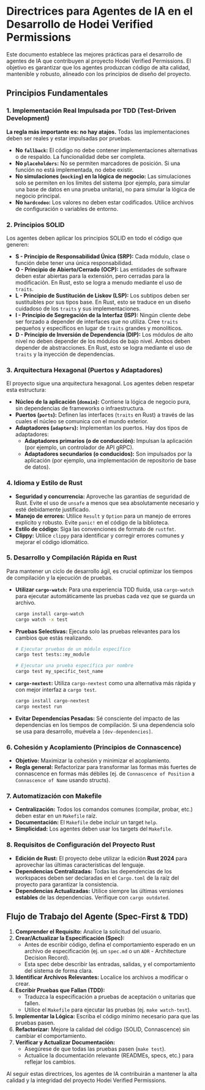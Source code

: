 # Directrices para Agentes de IA en el Desarrollo de Hodei Verified Permissions

Este documento establece las mejores prácticas para el desarrollo de agentes de IA que contribuyen al proyecto Hodei Verified Permissions. El objetivo es garantizar que los agentes produzcan código de alta calidad, mantenible y robusto, alineado con los principios de diseño del proyecto.

## Principios Fundamentales

### 1. Implementación Real Impulsada por TDD (Test-Driven Development)

**La regla más importante es: no hay atajos.** Todas las implementaciones deben ser reales y estar impulsadas por pruebas.

- **No `fallback`:** El código no debe contener implementaciones alternativas o de respaldo. La funcionalidad debe ser completa.
- **No `placeholders`:** No se permiten marcadores de posición. Si una función no está implementada, no debe existir.
- **No simulaciones (`mocking`) en la lógica de negocio:** Las simulaciones solo se permiten en los límites del sistema (por ejemplo, para simular una base de datos en una prueba unitaria), no para simular la lógica de negocio principal.
- **No `hardcodeo`:** Los valores no deben estar codificados. Utilice archivos de configuración o variables de entorno.

### 2. Principios SOLID

Los agentes deben aplicar los principios SOLID en todo el código que generen:

-   **S - Principio de Responsabilidad Única (SRP):** Cada módulo, clase o función debe tener una única responsabilidad.
-   **O - Principio de Abierto/Cerrado (OCP):** Las entidades de software deben estar abiertas para la extensión, pero cerradas para la modificación. En Rust, esto se logra a menudo mediante el uso de `traits`.
-   **L - Principio de Sustitución de Liskov (LSP):** Los subtipos deben ser sustituibles por sus tipos base. En Rust, esto se traduce en un diseño cuidadoso de los `traits` y sus implementaciones.
-   **I - Principio de Segregación de la Interfaz (ISP):** Ningún cliente debe ser forzado a depender de interfaces que no utiliza. Cree `traits` pequeños y específicos en lugar de `traits` grandes y monolíticos.
-   **D - Principio de Inversión de Dependencia (DIP):** Los módulos de alto nivel no deben depender de los módulos de bajo nivel. Ambos deben depender de abstracciones. En Rust, esto se logra mediante el uso de `traits` y la inyección de dependencias.

### 3. Arquitectura Hexagonal (Puertos y Adaptadores)

El proyecto sigue una arquitectura hexagonal. Los agentes deben respetar esta estructura:

-   **Núcleo de la aplicación (`domain`):** Contiene la lógica de negocio pura, sin dependencias de frameworks o infraestructura.
-   **Puertos (`ports`):** Definen las interfaces (`traits` en Rust) a través de las cuales el núcleo se comunica con el mundo exterior.
-   **Adaptadores (`adapters`):** Implementan los puertos. Hay dos tipos de adaptadores:
    -   **Adaptadores primarios (o de conducción):** Impulsan la aplicación (por ejemplo, un controlador de API gRPC).
    -   **Adaptadores secundarios (o conducidos):** Son impulsados por la aplicación (por ejemplo, una implementación de repositorio de base de datos).

### 4. Idioma y Estilo de Rust

-   **Seguridad y concurrencia:** Aproveche las garantías de seguridad de Rust. Evite el uso de `unsafe` a menos que sea absolutamente necesario y esté debidamente justificado.
-   **Manejo de errores:** Utilice `Result` y `Option` para un manejo de errores explícito y robusto. Evite `panic!` en el código de la biblioteca.
-   **Estilo de código:** Siga las convenciones de formato de `rustfmt`.
-   **Clippy:** Utilice `clippy` para identificar y corregir errores comunes y mejorar el código idiomático.

### 5. Desarrollo y Compilación Rápida en Rust

Para mantener un ciclo de desarrollo ágil, es crucial optimizar los tiempos de compilación y la ejecución de pruebas.

-   **Utilizar `cargo-watch`:** Para una experiencia TDD fluida, usa `cargo-watch` para ejecutar automáticamente las pruebas cada vez que se guarda un archivo.
    ```bash
    cargo install cargo-watch
    cargo watch -x test
    ```

-   **Pruebas Selectivas:** Ejecuta solo las pruebas relevantes para los cambios que estás realizando.
    ```bash
    # Ejecutar pruebas de un módulo específico
    cargo test tests::my_module

    # Ejecutar una prueba específica por nombre
    cargo test my_specific_test_name
    ```

-   **`cargo-nextest`:** Utiliza `cargo-nextest` como una alternativa más rápida y con mejor interfaz a `cargo test`.
    ```bash
    cargo install cargo-nextest
    cargo nextest run
    ```

-   **Evitar Dependencias Pesadas:** Sé consciente del impacto de las dependencias en los tiempos de compilación. Si una dependencia solo se usa para desarrollo, muévela a `[dev-dependencies]`.



### 6. Cohesión y Acoplamiento (Principios de Connascence)

- **Objetivo:** Maximizar la cohesión y minimizar el acoplamiento.
- **Regla general:** Refactorizar para transformar las formas más fuertes de connascence en formas más débiles (ej. de `Connascence of Position` a `Connascence of Name` usando structs).

### 7. Automatización con Makefile

-   **Centralización:** Todos los comandos comunes (compilar, probar, etc.) deben estar en un `Makefile` raíz.
-   **Documentación:** El `Makefile` debe incluir un target `help`.
-   **Simplicidad:** Los agentes deben usar los targets del `Makefile`.

### 8. Requisitos de Configuración del Proyecto Rust

-   **Edición de Rust:** El proyecto debe utilizar la edición **Rust 2024** para aprovechar las últimas características del lenguaje.
-   **Dependencias Centralizadas:** Todas las dependencias de los workspaces deben ser declaradas en el `Cargo.toml` de la raíz del proyecto para garantizar la consistencia.
-   **Dependencias Actualizadas:** Utilice siempre las últimas versiones **estables** de las dependencias. Verifique con `cargo outdated`.

## Flujo de Trabajo del Agente (Spec-First & TDD)

1.  **Comprender el Requisito:** Analice la solicitud del usuario.
2.  **Crear/Actualizar la Especificación (Spec):**
    -   Antes de escribir código, defina el comportamiento esperado en un archivo de especificación (ej. un `spec.md` o un `ADR` - Architecture Decision Record).
    -   Esta spec debe describir las entradas, salidas, y el comportamiento del sistema de forma clara.
3.  **Identificar Archivos Relevantes:** Localice los archivos a modificar o crear.
4.  **Escribir Pruebas que Fallan (TDD):**
    -   Traduzca la especificación a pruebas de aceptación o unitarias que fallen.
    -   Utilice el `Makefile` para ejecutar las pruebas (ej. `make watch-test`).
5.  **Implementar la Lógica:** Escriba el código mínimo necesario para que las pruebas pasen.
6.  **Refactorizar:** Mejore la calidad del código (SOLID, Connascence) sin cambiar el comportamiento.
7.  **Verificar y Actualizar Documentación:**
    -   Asegúrese de que todas las pruebas pasen (`make test`).
    -   Actualice la documentación relevante (READMEs, specs, etc.) para reflejar los cambios.

Al seguir estas directrices, los agentes de IA contribuirán a mantener la alta calidad y la integridad del proyecto Hodei Verified Permissions.
